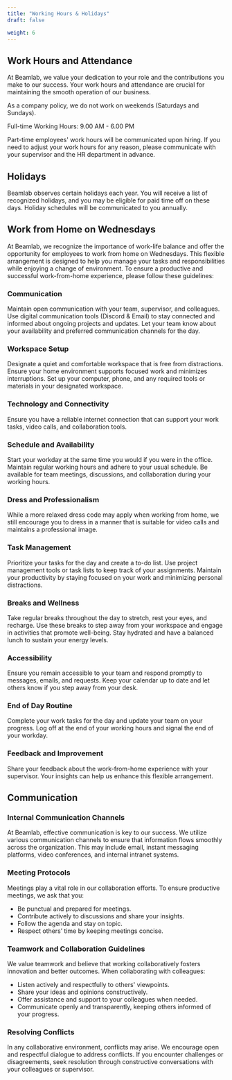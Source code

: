 ```yaml
---
title: "Working Hours & Holidays"
draft: false

weight: 6
---
```


## Work Hours and Attendance

At Beamlab, we value your dedication to your role and the contributions you make to our success. Your work hours and attendance are crucial for maintaining the smooth operation of our business.

As a company policy, we do not work on weekends (Saturdays and Sundays).

Full-time Working Hours: 9.00 AM - 6.00 PM

Part-time employees' work hours will be communicated upon hiring.
If you need to adjust your work hours for any reason, please communicate with your supervisor and the HR department in advance.

## Holidays

Beamlab observes certain holidays each year. You will receive a list of recognized holidays, and you may be eligible for paid time off on these days. Holiday schedules will be communicated to you annually.

## Work from Home on Wednesdays 
<!-- (Flexible work arrangement) -->

At Beamlab, we recognize the importance of work-life balance and offer the opportunity for employees to work from home on Wednesdays. This flexible arrangement is designed to help you manage your tasks and responsibilities while enjoying a change of environment. To ensure a productive and successful work-from-home experience, please follow these guidelines:

### Communication

Maintain open communication with your team, supervisor, and colleagues. Use digital communication tools (Discord & Email) to stay connected and informed about ongoing projects and updates. Let your team know about your availability and preferred communication channels for the day.

### Workspace Setup

Designate a quiet and comfortable workspace that is free from distractions. Ensure your home environment supports focused work and minimizes interruptions. Set up your computer, phone, and any required tools or materials in your designated workspace.

### Technology and Connectivity

Ensure you have a reliable internet connection that can support your work tasks, video calls, and collaboration tools.

### Schedule and Availability

Start your workday at the same time you would if you were in the office. Maintain regular working hours and adhere to your usual schedule. Be available for team meetings, discussions, and collaboration during your working hours.

### Dress and Professionalism

While a more relaxed dress code may apply when working from home, we still encourage you to dress in a manner that is suitable for video calls and maintains a professional image.

### Task Management

Prioritize your tasks for the day and create a to-do list. Use project management tools or task lists to keep track of your assignments. Maintain your productivity by staying focused on your work and minimizing personal distractions.

### Breaks and Wellness

Take regular breaks throughout the day to stretch, rest your eyes, and recharge. Use these breaks to step away from your workspace and engage in activities that promote well-being. Stay hydrated and have a balanced lunch to sustain your energy levels.

### Accessibility

Ensure you remain accessible to your team and respond promptly to messages, emails, and requests. Keep your calendar up to date and let others know if you step away from your desk.

### End of Day Routine

Complete your work tasks for the day and update your team on your progress. Log off at the end of your working hours and signal the end of your workday.

### Feedback and Improvement

Share your feedback about the work-from-home experience with your supervisor. Your insights can help us enhance this flexible arrangement.

## Communication

### Internal Communication Channels

At Beamlab, effective communication is key to our success. We utilize various communication channels to ensure that information flows smoothly across the organization. This may include email, instant messaging platforms, video conferences, and internal intranet systems.

### Meeting Protocols

Meetings play a vital role in our collaboration efforts. To ensure productive meetings, we ask that you:

- Be punctual and prepared for meetings.
- Contribute actively to discussions and share your insights.
- Follow the agenda and stay on topic.
- Respect others’ time by keeping meetings concise.

### Teamwork and Collaboration Guidelines

We value teamwork and believe that working collaboratively fosters innovation and better outcomes. When collaborating with colleagues:
- Listen actively and respectfully to others' viewpoints.
- Share your ideas and opinions constructively.
- Offer assistance and support to your colleagues when needed.
- Communicate openly and transparently, keeping others informed of your progress.

### Resolving Conflicts

In any collaborative environment, conflicts may arise. We encourage open and respectful dialogue to address conflicts. If you encounter challenges or disagreements, seek resolution through constructive conversations with your colleagues or supervisor.
